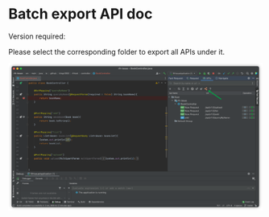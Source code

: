 # Batch export API doc

Version required: <Badge text="2022.2.2" />

Please select the corresponding folder to export all APIs under it.

![batchExportApiDoc](/img/2022.2.2/batchExportApiDoc.png)
